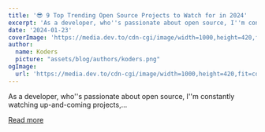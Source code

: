 ```yaml
---
title: '😎 9 Top Trending Open Source Projects to Watch for in 2024'
excerpt: 'As a developer, who''s passionate about open source, I''m constantly watching up-and-coming projects,...'
date: '2024-01-23'
coverImage: 'https://media.dev.to/cdn-cgi/image/width=1000,height=420,fit=cover,gravity=auto,format=auto/https%3A%2F%2Fdev-to-uploads.s3.amazonaws.com%2Fuploads%2Farticles%2Fj3phcy6vo8obv8mf1c5i.gif'
author:
  name: Koders
  picture: "assets/blog/authors/koders.png"
ogImage:
  url: 'https://media.dev.to/cdn-cgi/image/width=1000,height=420,fit=cover,gravity=auto,format=auto/https%3A%2F%2Fdev-to-uploads.s3.amazonaws.com%2Fuploads%2Farticles%2Fj3phcy6vo8obv8mf1c5i.gif'
---
```


As a developer, who''s passionate about open source, I''m constantly watching up-and-coming projects,...

[Read more](https://dev.to/winglang/9-top-trending-open-source-projects-to-watch-for-in-2024-emb)
